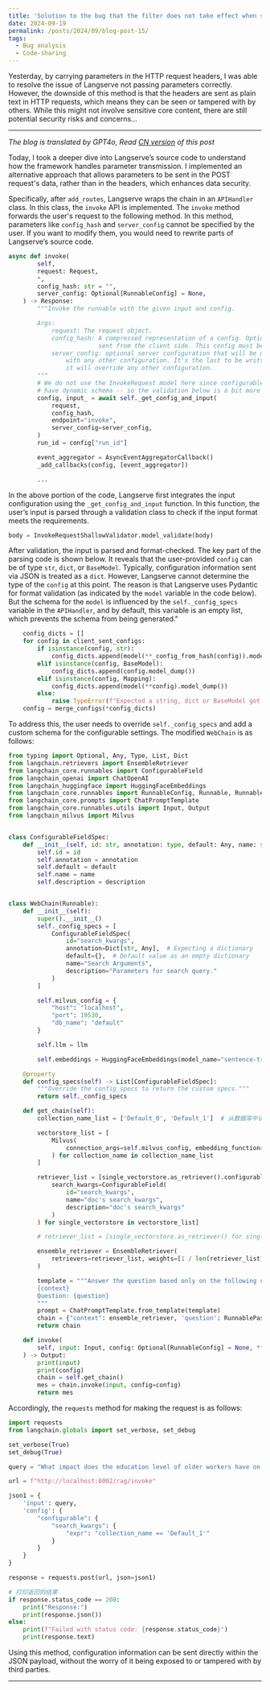 ```yaml
---
title: 'Solution to the bug that the filter does not take effect when searching multiple knowledge bases simultaneously in LangChain Part2'
date: 2024-09-19
permalink: /posts/2024/09/blog-post-15/
tags:
  - Bug analysis
  - Code-sharing
---
```


Yesterday, by carrying parameters in the HTTP request headers, I was able to resolve the issue of Langserve not passing parameters correctly. However, the downside of this method is that the headers are sent as plain text in HTTP requests, which means they can be seen or tampered with by others. While this might not involve sensitive core content, there are still potential security risks and concerns...

------
*The blog is translated by GPT4o, Read [CN version](https://yqwang96.github.io//cnposts/2024/09/blog-post-15/) of this post*


Today, I took a deeper dive into Langserve’s source code to understand how the framework handles parameter transmission. I implemented an alternative approach that allows parameters to be sent in the POST request's data, rather than in the headers, which enhances data security.

Specifically, after `add_routes`, Langserve wraps the chain in an `APIHandler` class. In this class, the `invoke` API is implemented. The `invoke` method forwards the user's request to the following method. In this method, parameters like `config_hash` and `server_config` cannot be specified by the user. If you want to modify them, you would need to rewrite parts of Langserve’s source code.

```python
async def invoke(
        self,
        request: Request,
        *,
        config_hash: str = "",
        server_config: Optional[RunnableConfig] = None,
    ) -> Response:
        """Invoke the runnable with the given input and config.

        Args:
            request: The request object.
            config_hash: A compressed representation of a config. Optionally
                         sent from the client side. This config must be validated.
            server_config: optional server configuration that will be merged
                with any other configuration. It's the last to be written, so
                it will override any other configuration.
        """
        # We do not use the InvokeRequest model here since configurable runnables
        # have dynamic schema -- so the validation below is a bit more involved.
        config, input_ = await self._get_config_and_input(
            request,
            config_hash,
            endpoint="invoke",
            server_config=server_config,
        )
        run_id = config["run_id"]

        event_aggregator = AsyncEventAggregatorCallback()
        _add_callbacks(config, [event_aggregator])

        ...
```

In the above portion of the code, Langserve first integrates the input configuration using the `_get_config_and_input` function. In this function, the user’s input is parsed through a validation class to check if the input format meets the requirements.

```python
body = InvokeRequestShallowValidator.model_validate(body)
```

After validation, the input is parsed and format-checked. The key part of the parsing code is shown below. It reveals that the user-provided `config` can be of type `str`, `dict`, or `BaseModel`. Typically, configuration information sent via JSON is treated as a `dict`. However, Langserve cannot determine the type of the `config` at this point. The reason is that Langserve uses Pydantic for format validation (as indicated by the `model` variable in the code below). But the schema for the `model` is influenced by the `self._config_specs` variable in the `APIHandler`, and by default, this variable is an empty list, which prevents the schema from being generated."


```python
    config_dicts = []
    for config in client_sent_configs:
        if isinstance(config, str):
            config_dicts.append(model(**_config_from_hash(config)).model_dump())
        elif isinstance(config, BaseModel):
            config_dicts.append(config.model_dump())
        elif isinstance(config, Mapping):
            config_dicts.append(model(**config).model_dump())
        else:
            raise TypeError(f"Expected a string, dict or BaseModel got {type(config)}")
    config = merge_configs(*config_dicts)
```

To address this, the user needs to override `self._config_specs` and add a custom schema for the configurable settings. The modified `WebChain` is as follows:


```python
from typing import Optional, Any, Type, List, Dict
from langchain.retrievers import EnsembleRetriever
from langchain_core.runnables import ConfigurableField
from langchain_openai import ChatOpenAI
from langchain_huggingface import HuggingFaceEmbeddings
from langchain_core.runnables import RunnableConfig, Runnable, RunnableBinding, RunnablePassthrough
from langchain_core.prompts import ChatPromptTemplate
from langchain_core.runnables.utils import Input, Output
from langchain_milvus import Milvus


class ConfigurableFieldSpec:
    def __init__(self, id: str, annotation: type, default: Any, name: str, description: str):
        self.id = id
        self.annotation = annotation
        self.default = default
        self.name = name
        self.description = description


class WebChain(Runnable):
    def __init__(self):
        super().__init__()
        self._config_specs = [
            ConfigurableFieldSpec(
                id="search_kwargs",
                annotation=Dict[str, Any],  # Expecting a dictionary
                default={},  # Default value as an empty dictionary
                name="Search Arguments",
                description="Parameters for search query."
            )
        ]

        self.milvus_config = {
            "host": "localhost",
            "port": 19530,
            "db_name": "default"
        }

        self.llm = llm

        self.embeddings = HuggingFaceEmbeddings(model_name="sentence-transformers/paraphrase-MiniLM-L6-v2")

    @property
    def config_specs(self) -> List[ConfigurableFieldSpec]:
        """Override the config_specs to return the custom specs."""
        return self._config_specs

    def get_chain(self):
        collection_name_list = ['Default_0', 'Default_1']  # 从数据库中读取配置

        vectorstore_list = [
            Milvus(
                connection_args=self.milvus_config, embedding_function=self.embeddings, collection_name=collection_name
            ) for collection_name in collection_name_list
        ]

        retriever_list = [single_vectorstore.as_retriever().configurable_fields(
            search_kwargs=ConfigurableField(
                id="search_kwargs",
                name="doc's search_kwargs",
                description="doc's search_kwargs"
            )
        ) for single_vectorstore in vectorstore_list]

        # retriever_list = [single_vectorstore.as_retriever() for single_vectorstore in vectorstore_list]

        ensemble_retriever = EnsembleRetriever(
            retrievers=retriever_list, weights=[1 / len(retriever_list) for _ in range(len(retriever_list))]
        )

        template = """Answer the question based only on the following context:
        {context}
        Question: {question}
        """
        prompt = ChatPromptTemplate.from_template(template)
        chain = {"context": ensemble_retriever, 'question': RunnablePassthrough()} | prompt | self.llm
        return chain

    def invoke(
        self, input: Input, config: Optional[RunnableConfig] = None, **kwargs: Any
    ) -> Output:
        print(input)
        print(config)
        chain = self.get_chain()
        mes = chain.invoke(input, config=config)
        return mes
```

Accordingly, the `requests` method for making the request is as follows:

```python
import requests
from langchain.globals import set_verbose, set_debug

set_verbose(True)
set_debug(True)

query = "What impact does the education level of older workers have on the labor market?"

url = f"http://localhost:8002/rag/invoke"

json1 = {
    'input': query,
    'config': {
        "configurable": {
            "search_kwargs": {
                "expr": "collection_name == 'Default_1'"
            }
        }
    }
}

response = requests.post(url, json=json1)

# 打印返回的结果
if response.status_code == 200:
    print("Response:")
    print(response.json())
else:
    print(f"Failed with status code: {response.status_code}")
    print(response.text)
```

Using this method, configuration information can be sent directly within the JSON payload, without the worry of it being exposed to or tampered with by third parties.

------
